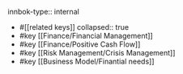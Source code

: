 innbok-type:: internal
- #[[related keys]]
collapsed:: true
- #key [[Finance/Financial Management]]
- #key [[Finance/Positive Cash Flow]]
- #key [[Risk Management/Crisis Management]]
- #key [[Business Model/Finantial needs]]














